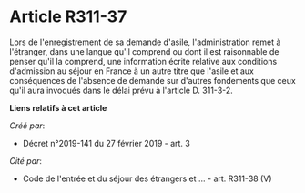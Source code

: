 # Article R311-37

Lors de l'enregistrement de sa demande d'asile, l'administration remet à l'étranger, dans une langue qu'il comprend ou dont
il est raisonnable de penser qu'il la comprend, une information écrite relative aux conditions d'admission au séjour en
France à un autre titre que l'asile et aux conséquences de l'absence de demande sur d'autres fondements que ceux qu'il aura
invoqués dans le délai prévu à l'article D. 311-3-2.

**Liens relatifs à cet article**

_Créé par_:

  - Décret n°2019-141 du 27 février 2019 - art. 3

_Cité par_:

  - Code de l'entrée et du séjour des étrangers et ... - art. R311-38 (V)
